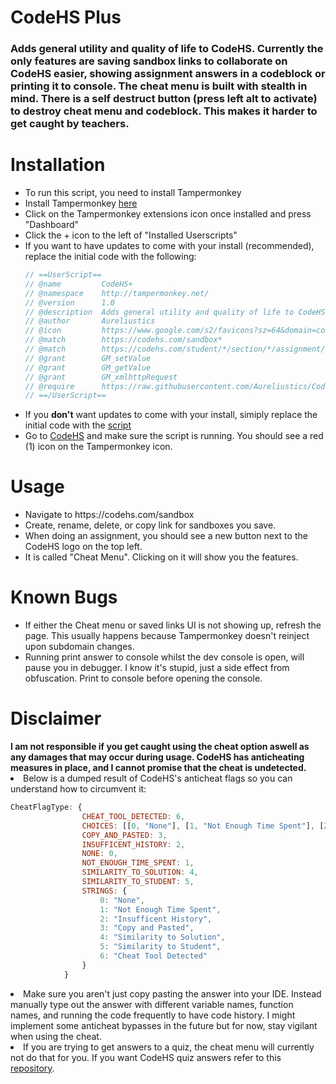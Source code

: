 <h1>CodeHS Plus</h1>
<h3>Adds general utility and quality of life to CodeHS. Currently the only features are saving sandbox links to collaborate on CodeHS easier, showing assignment answers in a codeblock or printing it to console. The cheat menu is built with stealth in mind. There is a self destruct button (press left alt to activate) to destroy cheat menu and codeblock. This makes it harder to get caught by teachers.</h3>

<h1>Installation</h1>
<ul>
  <li>To run this script, you need to install Tampermonkey</li>
  <li>Install Tampermonkey <a href="https://chromewebstore.google.com/detail/tampermonkey/dhdgffkkebhmkfjojejmpbldmpobfkfo?hl=en" target="_blank">here</a></li>
  <li>Click on the Tampermonkey extensions icon once installed and press "Dashboard"</li>
  <li>Click the + icon to the left of "Installed Userscripts"</li>
  <li>If you want to have updates to come with your install (recommended), replace the initial code with the following: </li>

```js
// ==UserScript==
// @name         CodeHS+
// @namespace    http://tampermonkey.net/
// @version      1.0
// @description  Adds general utility and quality of life to CodeHS.
// @author       Aureliustics
// @icon         https://www.google.com/s2/favicons?sz=64&domain=codehs.com
// @match        https://codehs.com/sandbox*
// @match        https://codehs.com/student/*/section/*/assignment/*
// @grant        GM_setValue
// @grant        GM_getValue
// @grant        GM_xmlhttpRequest
// @require      https://raw.githubusercontent.com/Aureliustics/CodeHS-Plus/refs/heads/main/main.js
// ==/UserScript==
```
  <li>If you <b>don't</b> want updates to come with your install, simiply replace the initial code with the <a href="https://github.com/Aureliustics/CodeHS-Plus/blob/main/main.js" target="_blank">script</a></li>
  <li>Go to <a href="https://codehs.com/" target="_blank">CodeHS</a> and make sure the script is running. You should see a red (1) icon on the Tampermonkey icon.</li>
</ul>

<h1>Usage</h1>
<ul>
  <li>Navigate to https://codehs.com/sandbox</li>
  <li>Create, rename, delete, or copy link for sandboxes you save.</li>
  <li>When doing an assignment, you should see a new button next to the CodeHS logo on the top left.</li>
  <li>It is called "Cheat Menu". Clicking on it will show you the features.</li>
</ul>
<h1>Known Bugs</h1>
<ul>
  <li>If either the Cheat menu or saved links UI is not showing up, refresh the page. This usually happens because Tampermonkey doesn't reinject upon subdomain changes.</li>
  <li>Running print answer to console whilst the dev console is open, will pause you in debugger. I know it's stupid, just a side effect from obfuscation. Print to console before opening the console.</li>
</ul>
<h1>Disclaimer</h1>
<b>I am not responsible if you get caught using the cheat option aswell as any damages that may occur during usage. CodeHS has anticheating measures in place, and I cannot promise that the cheat is undetected.</b>
<li>Below is a dumped result of CodeHS's anticheat flags so you can understand how to circumvent it:</li>

```js
CheatFlagType: {
                CHEAT_TOOL_DETECTED: 6,
                CHOICES: [[0, "None"], [1, "Not Enough Time Spent"], [2, "Insufficent History"], [3, "Copy and Pasted"], [4, "Similarity to Solution"], [5, "Similarity to Student"], [6, "Cheat Tool Detected"]],
                COPY_AND_PASTED: 3,
                INSUFFICENT_HISTORY: 2,
                NONE: 0,
                NOT_ENOUGH_TIME_SPENT: 1,
                SIMILARITY_TO_SOLUTION: 4,
                SIMILARITY_TO_STUDENT: 5,
                STRINGS: {
                    0: "None",
                    1: "Not Enough Time Spent",
                    2: "Insufficent History",
                    3: "Copy and Pasted",
                    4: "Similarity to Solution",
                    5: "Similarity to Student",
                    6: "Cheat Tool Detected"
                }
            }
```
<li>Make sure you aren't just copy pasting the answer into your IDE. Instead manually type out the answer with different variable names, function names, and running the code frequently to have code history. I might implement some anticheat bypasses in the future but for now, stay vigilant when using the cheat.</li>
<li>If you are trying to get answers to a quiz, the cheat menu will currently not do that for you. If you want CodeHS quiz answers refer to this <a href="https://github.com/aditeyapatakoti/CodeHS-IntroIntoPython/tree/main" target="_blank">repository</a>.</li>

